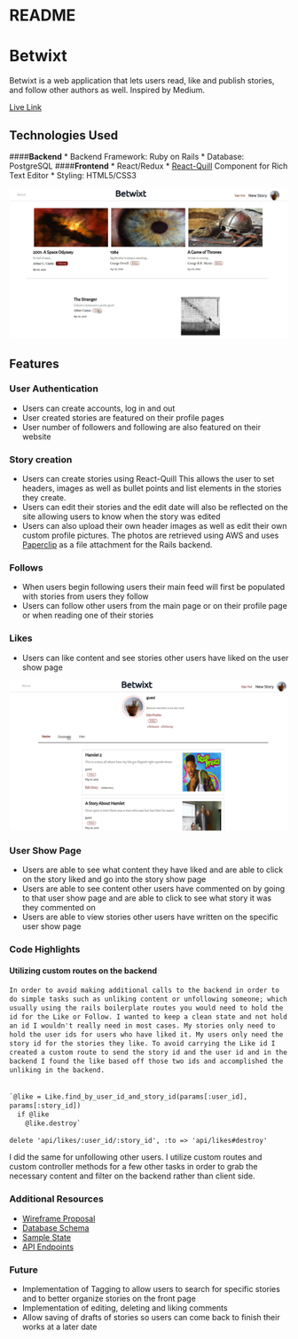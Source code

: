 # README
# Betwixt
Betwixt is a web application that lets users read, like and publish stories, and follow other authors as well. Inspired by Medium.

[Live Link](http://things-betwixt.herokuapp.com/#/)

## Technologies Used

  ####**Backend**
     * Backend Framework: Ruby on Rails
     * Database: PostgreSQL
  ####**Frontend**
     * React/Redux
     * [React-Quill](https://github.com/zenoamaro/react-quill) Component for Rich Text Editor
     * Styling: HTML5/CSS3

![Homepage](https://github.com/gabrieltal/betwixt/blob/master/docs/wireframes/betwixt-main.gif)

## Features
 ### User Authentication
   * Users can create accounts, log in and out
   * User created stories are featured on their profile pages
   * User number of followers and following are also featured on their website

  ### Story creation
   * Users can create stories using React-Quill This allows the user to set headers, images as well as bullet points and list elements in the stories they create.
   * Users can edit their stories and the edit date will also be reflected on the site allowing users to know when the story was edited
   * Users can also upload their own header images as well as edit their own custom profile pictures. The photos are retrieved using AWS and uses [Paperclip](https://github.com/thoughtbot/paperclip) as a file attachment for the Rails backend.

 ### Follows
   * When users begin following users their main feed will first be populated with stories from users they follow
   * Users can follow other users from the main page or on their profile page or when reading one of their stories

 ### Likes
   * Users can like content and see stories other users have liked on the user show page

![Homepage](https://github.com/gabrieltal/betwixt/blob/master/docs/wireframes/tab-twixt.gif)

 ### User Show Page
   * Users are able to see what content they have liked and are able to click on the story liked and go into the story show page
   * Users are able to see content other users have commented on by going to that user show page and are able to click to see what story it was they commented on
   * Users are able to view stories other users have written on the specific user show page

  ### Code Highlights

   #### Utilizing custom routes on the backend

    In order to avoid making additional calls to the backend in order to do simple tasks such as unliking content or unfollowing someone; which usually using the rails boilerplate routes you would need to hold the id for the Like or Follow. I wanted to keep a clean state and not hold an id I wouldn't really need in most cases. My stories only need to hold the user ids for users who have liked it. My users only need the story id for the stories they like. To avoid carrying the Like id I created a custom route to send the story id and the user id and in the backend I found the like based off those two ids and accomplished the unliking in the backend.


    `@like = Like.find_by_user_id_and_story_id(params[:user_id], params[:story_id])
      if @like
        @like.destroy`

  `delete 'api/likes/:user_id/:story_id', :to => 'api/likes#destroy'`

  I did the same for unfollowing other users. I utilize custom routes and custom controller methods for a few other tasks in order to grab the necessary content and filter on the backend rather than client side.
 ### Additional Resources
   * [Wireframe Proposal](https://github.com/gabrieltal/betwixt/wiki/Component-Hierarchy-with-Wireframes)
   * [Database Schema](https://github.com/gabrieltal/betwixt/wiki/Database-Schema)
   * [Sample State](https://github.com/gabrieltal/betwixt/wiki/Sample-State)
   * [API Endpoints](https://github.com/gabrieltal/betwixt/wiki/Routes)

 ### Future
   * Implementation of Tagging to allow users to search for specific stories and to better organize stories on the front page
   * Implementation of editing, deleting and liking comments
   * Allow saving of drafts of stories so users can come back to finish their works at a later date
